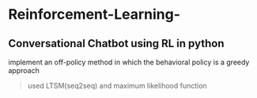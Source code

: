 # Reinforcement-Learning-

## Conversational Chatbot using RL in python

implement an off-policy method in which the behavioral policy is a greedy approach

> used LTSM(seq2seq) and maximum likelihood function
